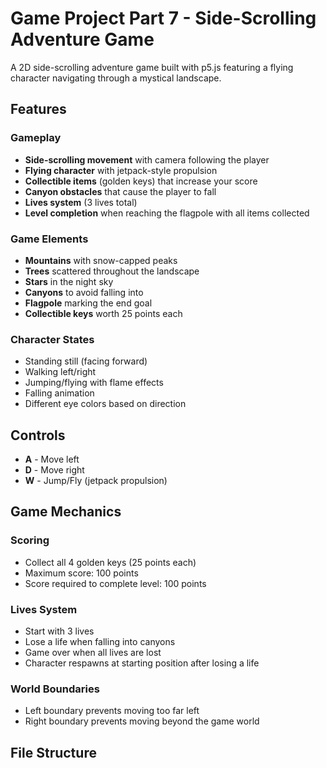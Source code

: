 # Game Project Part 7 - Side-Scrolling Adventure Game

A 2D side-scrolling adventure game built with p5.js featuring a flying character navigating through a mystical landscape.

## Features

### Gameplay
- **Side-scrolling movement** with camera following the player
- **Flying character** with jetpack-style propulsion
- **Collectible items** (golden keys) that increase your score
- **Canyon obstacles** that cause the player to fall
- **Lives system** (3 lives total)
- **Level completion** when reaching the flagpole with all items collected

### Game Elements
- **Mountains** with snow-capped peaks
- **Trees** scattered throughout the landscape
- **Stars** in the night sky
- **Canyons** to avoid falling into
- **Flagpole** marking the end goal
- **Collectible keys** worth 25 points each

### Character States
- Standing still (facing forward)
- Walking left/right
- Jumping/flying with flame effects
- Falling animation
- Different eye colors based on direction

## Controls

- **A** - Move left
- **D** - Move right  
- **W** - Jump/Fly (jetpack propulsion)

## Game Mechanics

### Scoring
- Collect all 4 golden keys (25 points each)
- Maximum score: 100 points
- Score required to complete level: 100 points

### Lives System
- Start with 3 lives
- Lose a life when falling into canyons
- Game over when all lives are lost
- Character respawns at starting position after losing a life

### World Boundaries
- Left boundary prevents moving too far left
- Right boundary prevents moving beyond the game world

## File Structure
